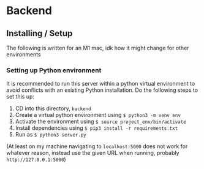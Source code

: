 # Backend

## Installing / Setup

The following is written for an M1 mac, idk how it might change for other environments

### Setting up Python environment

It is recommended to run this server within a python virtual environment to avoid conflicts with an existing Python installation. Do the following steps to set this up:

1. CD into this directory, `backend`
2. Create a virtual python environment using `$ python3 -m venv env`
3. Activate the environment using `$ source project_env/bin/activate`
4. Install dependencies using `$ pip3 install -r requirements.txt`
5. Run as `$ python3 server.py`

(At least on my machine navigating to `localhost:5000` does not work for whatever reason, instead use the given URL when running, probably `http://127.0.0.1:5000`)
